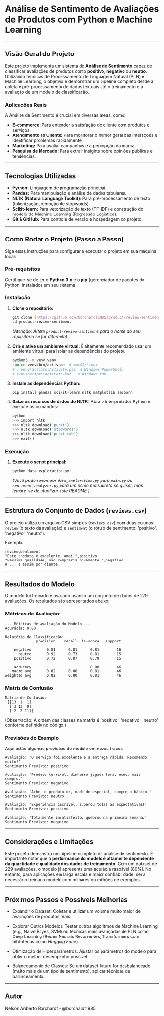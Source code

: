# Análise de Sentimento de Avaliações de Produtos com Python e Machine Learning

---

## Visão Geral do Projeto

Este projeto implementa um sistema de **Análise de Sentimento** capaz de classificar avaliações de produtos como **positivo**, **negativo** ou **neutro**. Utilizando técnicas de Processamento de Linguagem Natural (PLN) e Machine Learning, o objetivo é demonstrar um pipeline completo desde a coleta e pré-processamento de dados textuais até o treinamento e a avaliação de um modelo de classificação.

### Aplicações Reais

A Análise de Sentimento é crucial em diversas áreas, como:
* **E-commerce:** Para entender a satisfação do cliente com produtos e serviços.
* **Atendimento ao Cliente:** Para monitorar o humor geral das interações e identificar problemas rapidamente.
* **Marketing:** Para avaliar campanhas e a percepção da marca.
* **Pesquisa de Mercado:** Para extrair insights sobre opiniões públicas e tendências.

---

## Tecnologias Utilizadas

* **Python:** Linguagem de programação principal.
* **Pandas:** Para manipulação e análise de dados tabulares.
* **NLTK (Natural Language Toolkit):** Para pré-processamento de texto (tokenização, remoção de stopwords).
* **Scikit-learn:** Para vetorização de texto (TF-IDF) e construção do modelo de Machine Learning (Regressão Logística).
* **Git & GitHub:** Para controle de versão e hospedagem do projeto.

---

## Como Rodar o Projeto (Passo a Passo)

Siga estas instruções para configurar e executar o projeto em sua máquina local:

### Pré-requisitos

Certifique-se de ter o **Python 3.x** e o **pip** (gerenciador de pacotes do Python) instalados em seu sistema.

### Instalação

1.  **Clone o repositório:**
    ```bash
    git clone [https://github.com/borchardt1985/product-review-sentiment.git](https://github.com/borchardt1985/product-review-sentiment.git)
    cd product-review-sentiment
    ```
    *(Atenção: Altere `product-review-sentiment` para o nome do seu repositório se for diferente)*

2.  **Crie e ative um ambiente virtual:**
    É altamente recomendado usar um ambiente virtual para isolar as dependências do projeto.
    ```bash
    python3 -m venv venv
    source venv/bin/activate  # macOS/Linux
    # .\venv\Scripts\Activate.ps1  # Windows PowerShell
    # venv\Scripts\activate.bat   # Windows CMD
    ```

3.  **Instale as dependências Python:**
    ```bash
    pip install pandas scikit-learn nltk matplotlib seaborn
    ```

4.  **Baixe os recursos de dados do NLTK:**
    Abra o interpretador Python e execute os comandos:
    ```bash
    python
    >>> import nltk
    >>> nltk.download('punkt')
    >>> nltk.download('stopwords')
    >>> nltk.download('punkt_tab')
    >>> exit()
    ```

### Execução

1.  **Execute o script principal:**
    ```bash
    python data_exploration.py
    ```
    *(Você pode renomear `data_exploration.py` para `main.py` ou `sentiment_analyzer.py` para um nome mais direto se quiser, mas lembre-se de atualizar este README.)*

---

## Estrutura do Conjunto de Dados (`reviews.csv`)

O projeto utiliza um arquivo CSV simples (`reviews.csv`) com duas colunas: `review` (o texto da avaliação) e `sentiment` (o rótulo de sentimento: 'positivo', 'negativo', 'neutro').

Exemplo:
```csv
review,sentiment
"Este produto é excelente, amei!",positivo
"Péssima qualidade, não compraria novamente.",negativo
# ... e assim por diante
```

---

## Resultados do Modelo
O modelo foi treinado e avaliado usando um conjunto de dados de 229 avaliações. Os resultados são apresentados abaixo:

### Métricas de Avaliação:

```
--- Métricas de Avaliação do Modelo ---
Acurácia: 0.80

Relatório de Classificação:
              precision    recall  f1-score   support

    negativo       0.81      0.81      0.81        16
      neutro       0.92      0.73      0.81        15
    positivo       0.72      0.87      0.79        15

    accuracy                           0.80        46
   macro avg       0.82      0.80      0.81        46
weighted avg       0.82      0.80      0.81        46
```

### Matriz de Confusão
```
Matriz de Confusão:
 [[13  1  1]
  [ 3 13  0]
  [ 2  2 11]]
```
(Observação: A ordem das classes na matriz é 'positivo', 'negativo', 'neutro' conforme definido no código.)

### Previsões do Exemplo
Aqui estão algumas previsões do modelo em novas frases:
```
Avaliação: 'O serviço foi excelente e a entrega rápida. Recomendo muito!'
Sentimento Previsto: positivo

Avaliação: 'Produto terrível, dinheiro jogado fora, nunca mais compro.'
Sentimento Previsto: negativo

Avaliação: 'Achei o produto ok, nada de especial, cumpre o básico.'
Sentimento Previsto: neutro

Avaliação: 'Experiência incrível, superou todas as expectativas!'
Sentimento Previsto: positivo

Avaliação: 'Totalmente insatisfeito, quebrou na primeira semana.'
Sentimento Previsto: negativo
```

---

## Considerações e Limitações
Este projeto demonstra um pipeline completo de análise de sentimento. É importante notar que a **performance do modelo é altamente dependente da quantidade e qualidade dos dados de treinamento**. Com um dataset de 229 avaliações, o modelo já apresenta uma acurácia razoável (80%). No entanto, para aplicações em larga escala e maior confiabilidade, seria necessário treinar o modelo com milhares ou milhões de exemplos.

---

## Próximos Passos e Possíveis Melhorias
- Expandir o Dataset: Coletar e utilizar um volume muito maior de avaliações de produtos reais.

- Explorar Outros Modelos: Testar outros algoritmos de Machine Learning (e.g., Naive Bayes, SVM) ou técnicas mais avançadas de PLN como Deep Learning (Redes  Neurais Recorrentes, Transformers com bibliotecas como *Hugging Face*).

- Otimização de Hiperparâmetros: Ajustar os parâmetros do modelo para obter o melhor desempenho possível.

- Balanceamento de Classes: Se um dataset futuro for desbalanceado (muito mais de um tipo de sentimento), aplicar técnicas de balanceamento.

---

## Autor
Nelson Ariberto Borchardt - @borchardt1985

